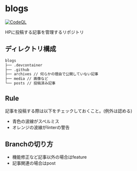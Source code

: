 # blogs

[![CodeQL](https://github.com/tomo1227/blogs/actions/workflows/code_ql.yml/badge.svg)](https://github.com/tomo1227/blogs/actions/workflows/code_ql.yml)

HPに投稿する記事を管理するリポジトリ

## ディレクトリ構成

```txt
blogs
├── .devcontainer
├── .github
├── archives // 何らかの理由で公開していない記事
├── media // 画像など
└── posts // 投稿済み記事
```

## Rule

記事を投稿する際は以下をチェックしておくこと。(例外は認める)

* 青色の波線がスペルミス
* オレンジの波線がlinterの警告

## Branchの切り方

* 機能修正など記事以外の場合はfeature
* 記事関連の場合はpost
